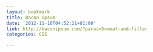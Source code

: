 ```yaml
---
layout: bookmark
title: Bacon Ipsum
date: '2012-11-16T04:52:21+01:00'
link: http://baconipsum.com/?paras=5=meat-and-filler
categories: CSS

---
```

